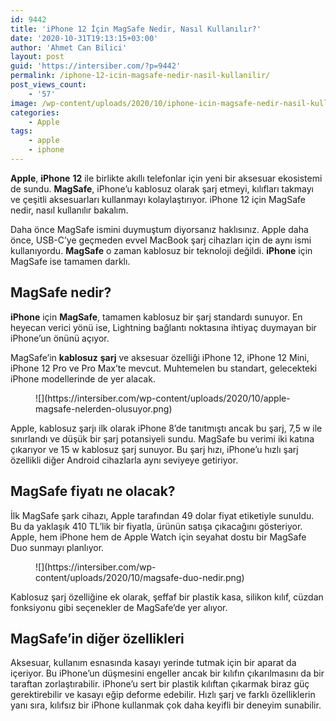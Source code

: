 ```yaml
---
id: 9442
title: 'iPhone 12 İçin MagSafe Nedir, Nasıl Kullanılır?'
date: '2020-10-31T19:13:15+03:00'
author: 'Ahmet Can Bilici'
layout: post
guid: 'https://intersiber.com/?p=9442'
permalink: /iphone-12-icin-magsafe-nedir-nasil-kullanilir/
post_views_count:
    - '57'
image: /wp-content/uploads/2020/10/iphone-icin-magsafe-nedir-nasil-kullanilir.jpg
categories:
    - Apple
tags:
    - apple
    - iphone
---
```


**Apple**, **iPhone** **12** ile birlikte akıllı telefonlar için yeni bir aksesuar ekosistemi de sundu. **MagSafe**, iPhone’u kablosuz olarak şarj etmeyi, kılıfları takmayı ve çeşitli aksesuarları kullanmayı kolaylaştırıyor. iPhone 12 için MagSafe nedir, nasıl kullanılır bakalım.

Daha önce MagSafe ismini duymuştum diyorsanız haklısınız. Apple daha önce, USB-C’ye geçmeden evvel MacBook şarj cihazları için de aynı ismi kullanıyordu. **MagSafe** o zaman kablosuz bir teknoloji değildi. **iPhone** için MagSafe ise tamamen darklı.

## MagSafe nedir?

**iPhone** için **MagSafe**, tamamen kablosuz bir şarj standardı sunuyor. En heyecan verici yönü ise, Lightning bağlantı noktasına ihtiyaç duymayan bir iPhone’un önünü açıyor.

MagSafe’in **kablosuz** **şarj** ve aksesuar özelliği iPhone 12, iPhone 12 Mini, iPhone 12 Pro ve Pro Max’te mevcut. Muhtemelen bu standart, gelecekteki iPhone modellerinde de yer alacak.

<figure class="wp-block-image size-large">![](https://intersiber.com/wp-content/uploads/2020/10/apple-magsafe-nelerden-olusuyor.png)</figure>Apple, kablosuz şarjı ilk olarak iPhone 8’de tanıtmıştı ancak bu şarj, 7,5 w ile sınırlandı ve düşük bir şarj potansiyeli sundu. MagSafe bu verimi iki katına çıkarıyor ve 15 w kablosuz şarj sunuyor. Bu şarj hızı, iPhone’u hızlı şarj özellikli diğer Android cihazlarla aynı seviyeye getiriyor.

## MagSafe fiyatı ne olacak?

İlk MagSafe şark cihazı, Apple tarafından 49 dolar fiyat etiketiyle sunuldu. Bu da yaklaşık 410 TL’lik bir fiyatla, ürünün satışa çıkacağını gösteriyor. Apple, hem iPhone hem de Apple Watch için seyahat dostu bir MagSafe Duo sunmayı planlıyor.

<figure class="wp-block-image size-large">![](https://intersiber.com/wp-content/uploads/2020/10/magsafe-duo-nedir.png)</figure>Kablosuz şarj özelliğine ek olarak, şeffaf bir plastik kasa, silikon kılıf, cüzdan fonksiyonu gibi seçenekler de MagSafe’de yer alıyor.

## MagSafe’in diğer özellikleri

Aksesuar, kullanım esnasında kasayı yerinde tutmak için bir aparat da içeriyor. Bu iPhone’un düşmesini engeller ancak bir kılıfın çıkarılmasını da bir taraftan zorlaştırabilir. iPhone’u sert bir plastik kılıftan çıkarmak biraz güç gerektirebilir ve kasayı eğip deforme edebilir. Hızlı şarj ve farklı özelliklerin yanı sıra, kılıfsız bir iPhone kullanmak çok daha keyifli bir deneyim sunabilir.